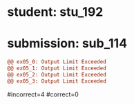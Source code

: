 # student: stu_192
# submission: sub_114

```diff
@@ ex05_0: Output Limit Exceeded
@@ ex05_1: Output Limit Exceeded
@@ ex05_2: Output Limit Exceeded
@@ ex05_3: Output Limit Exceeded
```
#incorrect=4
#correct=0
